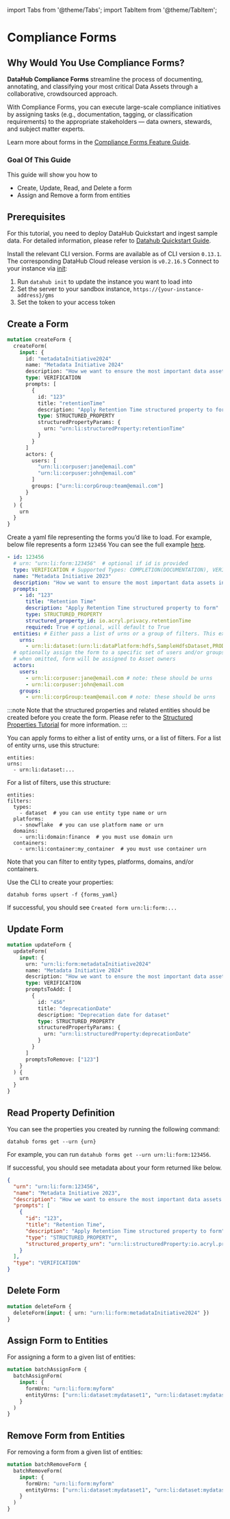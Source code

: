 import Tabs from '@theme/Tabs';
import TabItem from '@theme/TabItem';

# Compliance Forms

## Why Would You Use Compliance Forms?

**DataHub Compliance Forms** streamline the process of documenting, annotating, and classifying your most critical Data Assets through a collaborative, crowdsourced approach.

With Compliance Forms, you can execute large-scale compliance initiatives by assigning tasks (e.g., documentation, tagging, or classification requirements) to the appropriate stakeholders — data owners, stewards, and subject matter experts.

Learn more about forms in the [Compliance Forms Feature Guide](../../../docs/features/feature-guides/compliance-forms/overview.md).

### Goal Of This Guide

This guide will show you how to

- Create, Update, Read, and Delete a form
- Assign and Remove a form from entities

## Prerequisites

For this tutorial, you need to deploy DataHub Quickstart and ingest sample data.
For detailed information, please refer to [Datahub Quickstart Guide](/docs/quickstart.md).

<Tabs>
<TabItem value="CLI" label="CLI">

Install the relevant CLI version. Forms are available as of CLI version `0.13.1`. The corresponding DataHub Cloud release version is `v0.2.16.5`
Connect to your instance via [init](https://datahubproject.io/docs/cli/#init):

1. Run `datahub init` to update the instance you want to load into
2. Set the server to your sandbox instance, `https://{your-instance-address}/gms`
3. Set the token to your access token

</TabItem>
</Tabs>

## Create a Form

<Tabs>
<TabItem value="graphQL" label="GraphQL">

```graphql
mutation createForm {
  createForm(
    input: {
      id: "metadataInitiative2024"
      name: "Metadata Initiative 2024"
      description: "How we want to ensure the most important data assets in our organization have all of the most important and expected pieces of metadata filled out"
      type: VERIFICATION
      prompts: [
        {
          id: "123"
          title: "retentionTime"
          description: "Apply Retention Time structured property to form"
          type: STRUCTURED_PROPERTY
          structuredPropertyParams: {
            urn: "urn:li:structuredProperty:retentionTime"
          }
        }
      ]
      actors: {
        users: [
          "urn:li:corpuser:jane@email.com"
          "urn:li:corpuser:john@email.com"
        ]
        groups: ["urn:li:corpGroup:team@email.com"]
      }
    }
  ) {
    urn
  }
}
```

</TabItem>
<TabItem value="CLI" label="CLI">

Create a yaml file representing the forms you’d like to load.
For example, below file represents a form `123456` You can see the full example [here](https://github.com/datahub-project/datahub/blob/example-yaml-sp/metadata-ingestion/examples/forms/forms.yaml).

```yaml
- id: 123456
  # urn: "urn:li:form:123456"  # optional if id is provided
  type: VERIFICATION # Supported Types: COMPLETION(DOCUMENTATION), VERIFICATION
  name: "Metadata Initiative 2023"
  description: "How we want to ensure the most important data assets in our organization have all of the most important and expected pieces of metadata filled out"
  prompts:
    - id: "123"
      title: "Retention Time"
      description: "Apply Retention Time structured property to form"
      type: STRUCTURED_PROPERTY
      structured_property_id: io.acryl.privacy.retentionTime
      required: True # optional, will default to True
  entities: # Either pass a list of urns or a group of filters. This example shows a list of urns
    urns:
      - urn:li:dataset:(urn:li:dataPlatform:hdfs,SampleHdfsDataset,PROD)
  # optionally assign the form to a specific set of users and/or groups
  # when omitted, form will be assigned to Asset owners
  actors:
    users:
      - urn:li:corpuser:jane@email.com # note: these should be urns
      - urn:li:corpuser:john@email.com
    groups:
      - urn:li:corpGroup:team@email.com # note: these should be urns
```

:::note
Note that the structured properties and related entities should be created before you create the form.
Please refer to the [Structured Properties Tutorial](/docs/api/tutorials/structured-properties.md) for more information.
:::

You can apply forms to either a list of entity urns, or a list of filters. For a list of entity urns, use this structure:

```
entities:
urns:
  - urn:li:dataset:...
```

For a list of filters, use this structure:

```
entities:
filters:
  types:
    - dataset  # you can use entity type name or urn
  platforms:
    - snowflake  # you can use platform name or urn
  domains:
    - urn:li:domain:finance  # you must use domain urn
  containers:
    - urn:li:container:my_container  # you must use container urn
```

Note that you can filter to entity types, platforms, domains, and/or containers.

Use the CLI to create your properties:

```commandline
datahub forms upsert -f {forms_yaml}
```

If successful, you should see `Created form urn:li:form:...`

</TabItem>
</Tabs>

## Update Form

<Tabs>
<TabItem value="graphQL" label="GraphQL">

```graphql
mutation updateForm {
  updateForm(
    input: {
      urn: "urn:li:form:metadataInitiative2024"
      name: "Metadata Initiative 2024"
      description: "How we want to ensure the most important data assets in our organization have all of the most important and expected pieces of metadata filled out"
      type: VERIFICATION
      promptsToAdd: [
        {
          id: "456"
          title: "deprecationDate"
          description: "Deprecation date for dataset"
          type: STRUCTURED_PROPERTY
          structuredPropertyParams: {
            urn: "urn:li:structuredProperty:deprecationDate"
          }
        }
      ]
      promptsToRemove: ["123"]
    }
  ) {
    urn
  }
}
```

</TabItem>
</Tabs>

## Read Property Definition

<Tabs>
<TabItem value="CLI" label="CLI">

You can see the properties you created by running the following command:

```commandline
datahub forms get --urn {urn}
```

For example, you can run `datahub forms get --urn urn:li:form:123456`.

If successful, you should see metadata about your form returned like below.

```json
{
  "urn": "urn:li:form:123456",
  "name": "Metadata Initiative 2023",
  "description": "How we want to ensure the most important data assets in our organization have all of the most important and expected pieces of metadata filled out",
  "prompts": [
    {
      "id": "123",
      "title": "Retention Time",
      "description": "Apply Retention Time structured property to form",
      "type": "STRUCTURED_PROPERTY",
      "structured_property_urn": "urn:li:structuredProperty:io.acryl.privacy.retentionTime"
    }
  ],
  "type": "VERIFICATION"
}
```

</TabItem>
</Tabs>

## Delete Form

<Tabs>
<TabItem value="graphQL" label="GraphQL">

```graphql
mutation deleteForm {
  deleteForm(input: { urn: "urn:li:form:metadataInitiative2024" })
}
```

</TabItem>
</Tabs>

## Assign Form to Entities

For assigning a form to a given list of entities:

<Tabs>
<TabItem value="graphQL" label="GraphQL">

```graphql
mutation batchAssignForm {
  batchAssignForm(
    input: {
      formUrn: "urn:li:form:myform"
      entityUrns: ["urn:li:dataset:mydataset1", "urn:li:dataset:mydataset2"]
    }
  )
}
```

</TabItem>
</Tabs>

## Remove Form from Entities

For removing a form from a given list of entities:

<Tabs>
<TabItem value="graphQL" label="GraphQL">

```graphql
mutation batchRemoveForm {
  batchRemoveForm(
    input: {
      formUrn: "urn:li:form:myform"
      entityUrns: ["urn:li:dataset:mydataset1", "urn:li:dataset:mydataset2"]
    }
  )
}
```

</TabItem>
</Tabs>

